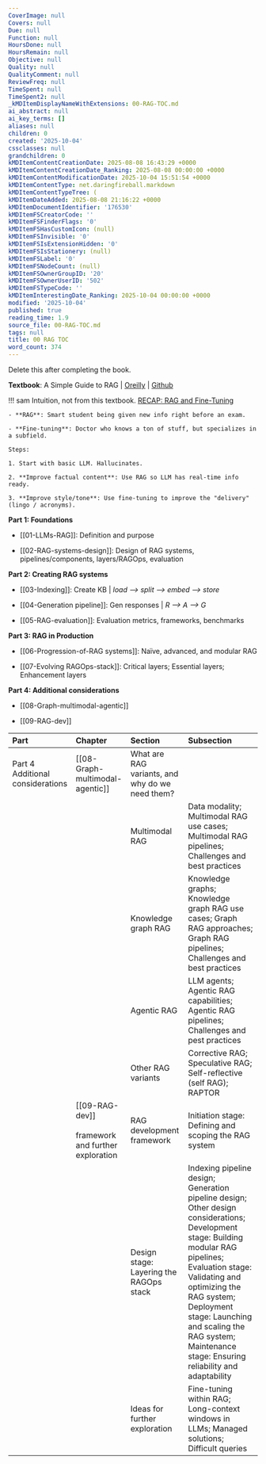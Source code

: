 ```yaml
---
CoverImage: null
Covers: null
Due: null
Function: null
HoursDone: null
HoursRemain: null
Objective: null
Quality: null
QualityComment: null
ReviewFreq: null
TimeSpent: null
TimeSpent2: null
_kMDItemDisplayNameWithExtensions: 00-RAG-TOC.md
ai_abstract: null
ai_key_terms: []
aliases: null
children: 0
created: '2025-10-04'
cssclasses: null
grandchildren: 0
kMDItemContentCreationDate: 2025-08-08 16:43:29 +0000
kMDItemContentCreationDate_Ranking: 2025-08-08 00:00:00 +0000
kMDItemContentModificationDate: 2025-10-04 15:51:54 +0000
kMDItemContentType: net.daringfireball.markdown
kMDItemContentTypeTree: (
kMDItemDateAdded: 2025-08-08 21:16:22 +0000
kMDItemDocumentIdentifier: '176530'
kMDItemFSCreatorCode: ''
kMDItemFSFinderFlags: '0'
kMDItemFSHasCustomIcon: (null)
kMDItemFSInvisible: '0'
kMDItemFSIsExtensionHidden: '0'
kMDItemFSIsStationery: (null)
kMDItemFSLabel: '0'
kMDItemFSNodeCount: (null)
kMDItemFSOwnerGroupID: '20'
kMDItemFSOwnerUserID: '502'
kMDItemFSTypeCode: ''
kMDItemInterestingDate_Ranking: 2025-10-04 00:00:00 +0000
modified: '2025-10-04'
published: true
reading_time: 1.9
source_file: 00-RAG-TOC.md
tags: null
title: 00 RAG TOC
word_count: 374
---
```


Delete this after completing the book.


**Textbook**: A Simple Guide to RAG | [Oreilly](https://learning.oreilly.com/library/view/a-simple-guide/9781633435858/OEBPS/Text/part-1.html) | [Github](https://github.com/abhinav-kimothi/A-Simple-Guide-to-RAG)


!!! sam
    Intuition, not from this textbook. [RECAP: RAG and Fine-Tuning](https://www.coursera.org/learn/generative-ai-for-everyone/lecture/GTmd7/practically-speaking-retrieval-meets-refinement)

    - **RAG**: Smart student being given new info right before an exam.

    - **Fine-tuning**: Doctor who knows a ton of stuff, but specializes in a subfield.

    Steps:

    1. Start with basic LLM. Hallucinates.

    2. **Improve factual content**: Use RAG so LLM has real-time info ready.

    3. **Improve style/tone**: Use fine-tuning to improve the "delivery" (lingo / acronyms).


**Part 1: Foundations**

- [[01-LLMs-RAG]]: Definition and purpose

- [[02-RAG-systems-design]]: Design of RAG systems, pipelines/components, layers/RAGOps, evaluation

**Part 2: Creating RAG systems**

- [[03-Indexing]]: Create KB  |  *load ⟶ split ⟶ embed ⟶ store*

- [[04-Generation pipeline]]: Gen responses  |  *R ⟶ A ⟶ G*

- [[05-RAG-evaluation]]: Evaluation metrics, frameworks, benchmarks

**Part 3: RAG in Production**

- [[06-Progression-of-RAG systems]]: Naïve, advanced, and modular RAG

- [[07-Evolving RAGOps-stack]]: Critical layers; Essential layers; Enhancement layers

**Part 4: Additional considerations**

- [[08-Graph-multimodal-agentic]]

- [[09-RAG-dev]]



| Part                             | Chapter                                                                   | Section                                         | Subsection                                                                                                                                                                                                                                                                                                         |
| :------------------------------- | :------------------------------------------------------------------------ | :---------------------------------------------- | :----------------------------------------------------------------------------------------------------------------------------------------------------------------------------------------------------------------------------------------------------------------------------------------------------------------- |
| Part 4 Additional considerations | [[08-Graph-multimodal-agentic]]                                           | What are RAG variants, and why do we need them? |                                                                                                                                                                                                                                                                                                                    |
|                                  |                                                                           | Multimodal RAG                                  | Data modality; Multimodal RAG use cases; Multimodal RAG pipelines; Challenges and best practices                                                                                                                                                                                                                   |
|                                  |                                                                           | Knowledge graph RAG                             | Knowledge graphs; Knowledge graph RAG use cases; Graph RAG approaches; Graph RAG pipelines; Challenges and best practices                                                                                                                                                                                          |
|                                  |                                                                           | Agentic RAG                                     | LLM agents; Agentic RAG capabilities; Agentic RAG pipelines; Challenges and pest practices                                                                                                                                                                                                                         |
|                                  |                                                                           | Other RAG variants                              | Corrective RAG; Speculative RAG; Self-reflective (self RAG); RAPTOR                                                                                                                                                                                                                                                |
|                                  | [[09-RAG-dev]]<br><br>framework and further exploration                   | RAG development framework                       | Initiation stage: Defining and scoping the RAG system                                                                                                                                                                                                                                                              |
|                                  |                                                                           | Design stage: Layering the RAGOps stack         | Indexing pipeline design; Generation pipeline design; Other design considerations; Development stage: Building modular RAG pipelines; Evaluation stage: Validating and optimizing the RAG system; Deployment stage: Launching and scaling the RAG system; Maintenance stage: Ensuring reliability and adaptability |
|                                  |                                                                           | Ideas for further exploration                   | Fine-tuning within RAG; Long-context windows in LLMs; Managed solutions; Difficult queries                                                                                                                                                                                                                         |